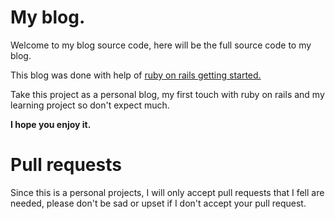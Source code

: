 # My blog.

Welcome to my blog source code, here will be the full source code to my blog.

This blog was done with help of [ruby on rails getting started.](https://guides.rubyonrails.org/getting_started.html)

Take this project as a personal blog, my first touch with ruby on rails and my learning project so don't expect much.

**I hope you enjoy it.**

# Pull requests

Since this is a personal projects, I will only accept pull requests that I fell
are needed, please don't be sad or upset if I don't accept your pull request.
